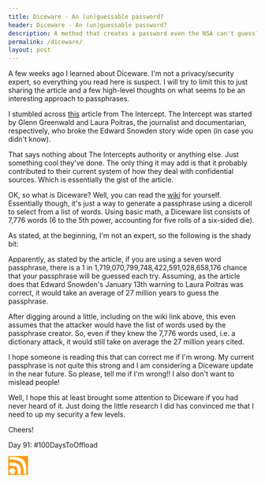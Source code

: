 ```yaml
---
title: Diceware - An (un)guessable password?
header: Diceware - An (un)guessable password?
description: A method that creates a password even the NSA can't guess??
permalink: /diceware/
layout: post
---
```


A few weeks ago I learned about Diceware. I'm not a privacy/security expert, so everything you read here is suspect. I will try to limit this to just sharing the article and a few high-level thoughts on what seems to be an interesting approach to passphrases.

I stumbled across [this](https://theintercept.com/2015/03/26/passphrases-can-memorize-attackers-cant-guess/) article from The Intercept. The Intercept was started by Glenn Greenwald and Laura Poitras, the journalist and documentarian, respectively, who broke the Edward Snowden story wide open (in case you didn't know).

That says nothing about The Intercepts authority or anything else. Just something cool they've done. The only thing it may add is that it probably contributed to their current system of how they deal with confidential sources. Which is essentially the gist of the article.

OK, so what is Diceware? Well, you can read the [wiki](https://en.wikipedia.org/wiki/Diceware) for yourself. Essentially though, it's just a way to generate a passphrase using a diceroll to select from a list of words. Using basic math, a Diceware list consists of 7,776 words (6 to the 5th power, accounting for five rolls of a six-sided die).

As stated, at the beginning, I'm not an expert, so the following is the shady bit:

Apparently, as stated by the article, if you are using a seven word passphrase, there is a 1 in 1,719,070,799,748,422,591,028,658,176 chance that your passphrase will be guessed each try. Assuming, as the article does that Edward Snowden's January 13th warning to Laura Poitras was correct, it would take an average of 27 million years to guess the passphrase.

After digging around a little, including on the wiki link above, this even assumes that the attacker would have the list of words used by the passphrase creator. So, even if they knew the 7,776 words used, i.e. a dictionary attack, it would still take on average the 27 million years cited.

I hope someone is reading this that can correct me if I'm wrong. My current passphrase is not quite this strong and I am considering a Diceware update in the near future. So please, tell me if I'm wrong!! I also don't want to mislead people!

Well, I hope this at least brought some attention to Diceware if you had never heard of it. Just doing the little research I did has convinced me that I need to up my security a few levels.

Cheers!

Day 91: #100DaysToOffload

<a href="https://rmooreblog.netlify.app/feed.xml"><img src="/assets/images/rss_feed.jpg" style="opacity:1;" width="40"/></a>
